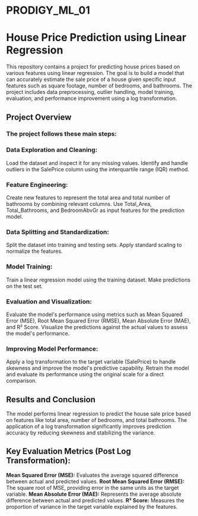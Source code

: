 # PRODIGY_ML_01

# **House Price Prediction using Linear Regression**

This repository contains a project for predicting house prices based on various features using linear regression. The goal is to build a model that can accurately estimate the sale price of a house given specific input features such as square footage, number of bedrooms, and bathrooms. The project includes data preprocessing, outlier handling, model training, evaluation, and performance improvement using a log transformation.

## **Project Overview**
### **The project follows these main steps:**

### **Data Exploration and Cleaning:**

Load the dataset and inspect it for any missing values.
Identify and handle outliers in the SalePrice column using the interquartile range (IQR) method.

### **Feature Engineering:**

Create new features to represent the total area and total number of bathrooms by combining relevant columns.
Use Total_Area, Total_Bathrooms, and BedroomAbvGr as input features for the prediction model.

### **Data Splitting and Standardization:**

Split the dataset into training and testing sets.
Apply standard scaling to normalize the features.

### **Model Training:**

Train a linear regression model using the training dataset.
Make predictions on the test set.

### **Evaluation and Visualization:**

Evaluate the model's performance using metrics such as Mean Squared Error (MSE), Root Mean Squared Error (RMSE), Mean Absolute Error (MAE), and R² Score.
Visualize the predictions against the actual values to assess the model's performance.

### **Improving Model Performance:**

Apply a log transformation to the target variable (SalePrice) to handle skewness and improve the model's predictive capability.
Retrain the model and evaluate its performance using the original scale for a direct comparison.

## **Results and Conclusion**
The model performs linear regression to predict the house sale price based on features like total area, number of bedrooms, and total bathrooms. The application of a log transformation significantly improves prediction accuracy by reducing skewness and stabilizing the variance.

## **Key Evaluation Metrics (Post Log Transformation):**
**Mean Squared Error (MSE):** Evaluates the average squared difference between actual and predicted values.
**Root Mean Squared Error (RMSE):** The square root of MSE, providing error in the same units as the target variable.
**Mean Absolute Error (MAE):** Represents the average absolute difference between actual and predicted values.
**R² Score:** Measures the proportion of variance in the target variable explained by the features.
